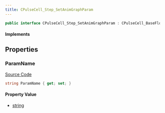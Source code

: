 ```yaml
---
title: CPulseCell_Step_SetAnimGraphParam
---
```


```csharp
public interface CPulseCell_Step_SetAnimGraphParam : CPulseCell_BaseFlow, CPulseCell_Base, ISchemaClass<CPulseCell_Base>, ISchemaClass<CPulseCell_BaseFlow>, ISchemaClass<CPulseCell_Step_SetAnimGraphParam>, ISchemaField, ISchemaClass, INativeHandle
```

#### Implements

## Properties

### ParamName

[Source Code](https://github.com/swiftly-solution/swiftlys2/blob/main/managed/src/SwiftlyS2.Generated/Schemas/Interfaces/CPulseCell_Step_SetAnimGraphParam.cs#L17)

```csharp
string ParamName { get; set; }
```

#### Property Value

- [string](https://learn.microsoft.com/dotnet/api/system.string)

